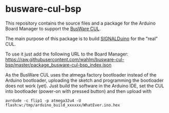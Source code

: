 # busware-cul-bsp

This repository contains the source files and a package for the Arduino
Board Manager to support the [BusWare CUL](http://www.busware.de/tiki-index.php?page=CUL).

The main purpose of this package is to build [SIGNALDuino](https://wiki.fhem.de/wiki/SIGNALduino)
for the "real" CUL.

To use it just add the following URL to the Board Manager:
<https://raw.githubusercontent.com/wahlm/busware-cul-bsp/master/package_busware-cul-bsp_index.json>

As the BusWare CUL uses the atmega factory bootloader instead of the Arduino
bootloader, uploading the sketch and programming the bootloader does not
work (yet). Just build the software in the Arduino IDE, set the CUL into
bootloader (power-on with pressed button) and then upload with

```
avrdude -c flip1 -p atmega32u4 -U flash:w:/tmp/arduino_build_xxxxxx/WhatEver.ino.hex
```
